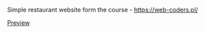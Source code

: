 Simple restaurant website form the course - https://web-coders.pl/

<a href="https://emiliaprzybylek.github.io/Restaurant_Website/" target="_blank"> Preview </a>
